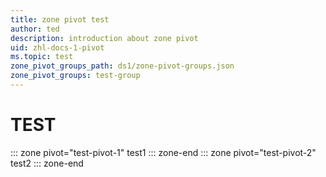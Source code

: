 ```yaml
---
title: zone pivot test
author: ted 
description: introduction about zone pivot
uid: zhl-docs-1-pivot
ms.topic: test
zone_pivot_groups_path: ds1/zone-pivot-groups.json
zone_pivot_groups: test-group
---
```

# TEST
::: zone pivot="test-pivot-1"
test1
::: zone-end
::: zone pivot="test-pivot-2"
test2
::: zone-end
